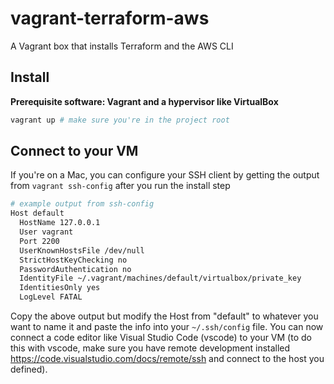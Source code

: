 # vagrant-terraform-aws

A Vagrant box that installs Terraform and the AWS CLI

## Install

**Prerequisite software: Vagrant and a hypervisor like VirtualBox**

```bash
vagrant up # make sure you're in the project root
```

## Connect to your VM

If you're on a Mac, you can configure your SSH client by getting the output from `vagrant ssh-config` after you run the install step

```bash
# example output from ssh-config
Host default
  HostName 127.0.0.1
  User vagrant
  Port 2200
  UserKnownHostsFile /dev/null
  StrictHostKeyChecking no
  PasswordAuthentication no
  IdentityFile ~/.vagrant/machines/default/virtualbox/private_key
  IdentitiesOnly yes
  LogLevel FATAL
```

Copy the above output but modify the Host from "default" to whatever you want to name it and paste the info into your `~/.ssh/config` file. You can now connect a code editor like Visual Studio Code (vscode) to your VM (to do this with vscode, make sure you have remote development installed https://code.visualstudio.com/docs/remote/ssh and connect to the host you defined).